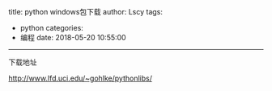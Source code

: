 title: python windows包下载
author: Lscy
tags:
  - python
categories:
  - 编程
date: 2018-05-20 10:55:00
---
下载地址

http://www.lfd.uci.edu/~gohlke/pythonlibs/